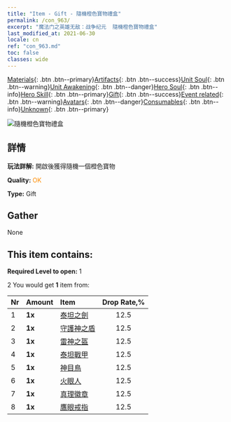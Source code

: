 ```yaml
---
title: "Item - Gift - 隨機橙色寶物禮盒"
permalink: /con_963/
excerpt: "魔法门之英雄无敌：战争纪元  隨機橙色寶物禮盒"
last_modified_at: 2021-06-30
locale: cn
ref: "con_963.md"
toc: false
classes: wide
---
```

 [Materials](/ItemsCN/){: .btn .btn--primary}[Artifacts](/ItemsCN/Artifacts/){: .btn .btn--success}[Unit Soul](/ItemsCN/UnitSoul/){: .btn .btn--warning}[Unit Awakening](/ItemsCN/UnitAwakening/){: .btn .btn--danger}[Hero Soul](/ItemsCN/HeroSoul/){: .btn .btn--info}[Hero Skill](/ItemsCN/HeroSkill/){: .btn .btn--primary}[Gift](/ItemsCN/Gift/){: .btn .btn--success}[Event related](/ItemsCN/Events/){: .btn .btn--warning}[Avatars](/ItemsCN/Avatars/){: .btn .btn--danger}[Consumables](/ItemsCN/Consumables/){: .btn .btn--info}[Unknown](/ItemsCN/Unknown/){: .btn .btn--primary}

 ![隨機橙色寶物禮盒](/images/t/i_907046.png)

## 詳情
 **玩法詳解:** 開啟後獲得隨機一個橙色寶物

 **Quality:** <span style="color: #FF8C00">OK</span>

 **Type:** Gift

## Gather

  None

## This item contains:

 **Required Level to open:** 1

 2 You would get **1** item  from:

  | Nr | Amount |     Item    | Drop Rate,% |
  |:---|:-------|:------------|:---------:|
  | 1 |  **1x** | [泰坦之劍](/cn/Items/art_156/) | 12.5 | 
  | 2 |  **1x** | [守護神之盾](/cn/Items/art_157/) | 12.5 | 
  | 3 |  **1x** | [雷神之盔](/cn/Items/art_158/) | 12.5 | 
  | 4 |  **1x** | [泰坦戰甲](/cn/Items/art_159/) | 12.5 | 
  | 5 |  **1x** | [神目鳥](/cn/Items/art_132/) | 12.5 | 
  | 6 |  **1x** | [火眼人](/cn/Items/art_133/) | 12.5 | 
  | 7 |  **1x** | [真理徽章](/cn/Items/art_134/) | 12.5 | 
  | 8 |  **1x** | [鷹眼戒指](/cn/Items/art_135/) | 12.5 | 
